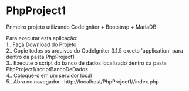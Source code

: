 # PhpProject1
Primeiro projeto utilizando CodeIgniter + Bootstrap + MariaDB

Para executar esta aplicação:</br>
1.. Faça Download do Projeto</br>
2.. Copie todos os arquivos do CodeIgniter 3.1.5 exceto 'application' para dentro da pasta PhpProject1</br>
3.. Execute o script do banco de dados localizado dentro da pasta PhpProject1/scriptBancoDeDados</br>
4.. Coloque-o em um servidor local</br>
5.. Abra no navegador : http://localhost/PhpProject1//index.php
